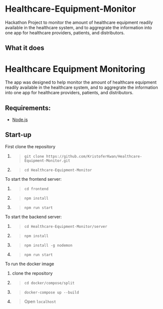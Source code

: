 # Healthcare-Equipment-Monitor

Hackathon Project to monitor the amount of healthcare equipment readily available in the healthcare system, and to aggregrate the information into one app for healthcare providers, patients, and distributors.

## What it does

# Healthcare Equipment Monitoring

The app was designed to help monitor the amount of healthcare equipment readily available in the healthcare system, and to aggregrate the information into one app for healthcare providers, patients, and distributors.

## Requirements:

- [Node.js](https://nodejs.org/en/)

## Start-up

First clone the repository

1. > `git clone https://github.com/KristoferKwan/Healthcare-Equipment-Monitor.git`
2. > `cd Healthcare-Equipment-Monitor`

To start the frontend server:

1. > `cd frontend`
2. > `npm install`
3. > `npm run start`

To start the backend server:

1. > `cd Healthcare-Equipment-Monitor/server`
2. > `npm install`
3. > `npm install -g nodemon`
4. > `npm run start`

To run the docker image
1. clone the repository
2. > `cd docker/compose/split`
3. > `docker-compose up --build`
4. > Open `localhost`
